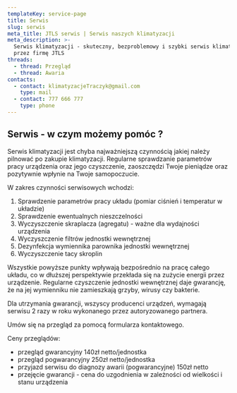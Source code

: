```yaml
---
templateKey: service-page
title: Serwis
slug: serwis
meta_title: JTLS serwis | Serwis naszych klimatyzacji
meta_description: >-
  Serwis klimatyzacji - skuteczny, bezproblemowy i szybki serwis klimatyzacji
  przez firmę JTLS
threads:
  - thread: Przegląd
  - thread: Awaria
contacts:
  - contact: klimatyzacjeTraczyk@gmail.com
    type: mail
  - contact: 777 666 777
    type: phone
---
```


## Serwis - w czym możemy pomóc ?

Serwis klimatyzacji jest chyba najważniejszą czynnością jakiej należy pilnować po zakupie klimatyzacji. Regularne sprawdzanie parametrów pracy urządzenia oraz jego czyszczenie, zaoszczędzi Twoje pieniądze oraz pozytywnie wpłynie na Twoje samopoczucie.

W zakres czynności serwisowych wchodzi:

1. Sprawdzenie parametrów pracy układu (pomiar ciśnień i temperatur w układzie)
2. Sprawdzenie ewentualnych nieszczelności
3. Wyczyszczenie skraplacza (agregatu) - ważne dla wydajności urządzenia
4. Wyczyszczenie filtrów jednostki wewnętrznej
5. Dezynfekcja wymiennika parownika jednostki wewnętrznej
6. Wyczyszczenie tacy skroplin

Wszystkie powyższe punkty wpływają bezpośrednio na pracę całego układu, co w dłuższej perspektywie przekłada się na zużycie energii przez urządzenie. Regularne czyszczenie jednostki wewnętrznej daje gwarancję, że na jej wymienniku nie zamieszkają grzyby, wirusy czy bakterie.

Dla utrzymania gwarancji, wszyscy producenci urządzeń, wymagają serwisu 2 razy w roku wykonanego przez autoryzowanego partnera.

Umów się na przegląd za pomocą formularza kontaktowego.

Ceny przeglądów:

- przegląd gwarancyjny 140zł netto/jednostka
- przegląd pogwarancyjny 250zł netto/jednostka
- przyjazd serwisu do diagnozy awarii (pogwarancyjne) 150zł netto
- przejęcie gwarancji - cena do uzgodnienia w zależności od wielkości i stanu urządzenia
